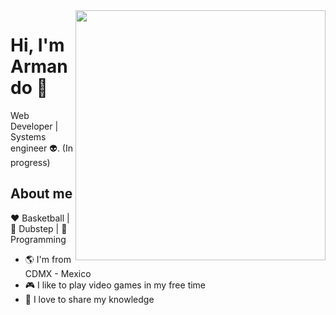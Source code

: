 <img align="right" width="400" height="400" src="https://images.unsplash.com/photo-1501612780327-45045538702b?ixlib=rb-1.2.1&ixid=eyJhcHBfaWQiOjEyMDd9&auto=format&fit=crop&w=1050&q=80">


# Hi, I'm Armando :avocado:

Web Developer | Systems engineer :alien:. (In progress)

## About me 

:heart: Basketball | :black_heart: Dubstep | :blue_heart: Programming

- :earth_americas: I'm from CDMX - Mexico
- :video_game: I like to play video games in my free time
- :gem: I love to share my knowledge
